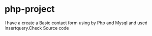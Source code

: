 # php-project
I have a create a Basic contact form using by Php and Mysql and used Insertquery.Check Source code
